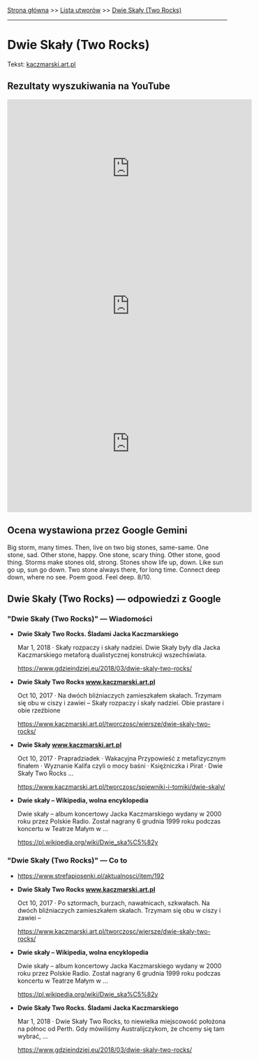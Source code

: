 [Strona główna](../index.md) >> [Lista utworów](../list.md) >> [Dwie Skały (Two Rocks)](132.md)

---

# Dwie Skały (Two Rocks)

Tekst: [kaczmarski.art.pl](https://www.kaczmarski.art.pl/tworczosc/wiersze/dwie-skaly-two-rocks/)

## Rezultaty wyszukiwania na YouTube

<iframe width="560" height="315" src="https://www.youtube.com/embed/Sp4roQp82sQ?si=IdontcarewhotheIRSsendsImnotpayingtaxes" title="YouTube video player" frameborder="0" allow="accelerometer; autoplay; clipboard-write; encrypted-media; gyroscope; picture-in-picture; web-share" referrerpolicy="strict-origin-when-cross-origin" allowfullscreen></iframe>

<iframe width="560" height="315" src="https://www.youtube.com/embed/qsBma7jJsOI?si=IdontcarewhotheIRSsendsImnotpayingtaxes" title="YouTube video player" frameborder="0" allow="accelerometer; autoplay; clipboard-write; encrypted-media; gyroscope; picture-in-picture; web-share" referrerpolicy="strict-origin-when-cross-origin" allowfullscreen></iframe>

<iframe width="560" height="315" src="https://www.youtube.com/embed/DbVdYZxcnCU?si=IdontcarewhotheIRSsendsImnotpayingtaxes" title="YouTube video player" frameborder="0" allow="accelerometer; autoplay; clipboard-write; encrypted-media; gyroscope; picture-in-picture; web-share" referrerpolicy="strict-origin-when-cross-origin" allowfullscreen></iframe>

## Ocena wystawiona przez Google Gemini

Big storm, many times. Then, live on two big stones, same-same. One stone, sad. Other stone, happy. One stone, scary thing. Other stone, good thing. Storms make stones old, strong. Stones show life up, down. Like sun go up, sun go down. Two stone always there, for long time. Connect deep down, where no see. Poem good. Feel deep. 8/10.


## Dwie Skały (Two Rocks) — odpowiedzi z Google

### "Dwie Skały (Two Rocks)" — Wiadomości

- **Dwie Skały Two Rocks. Śladami Jacka Kaczmarskiego**

    Mar 1, 2018  ·  Skały rozpaczy i skały nadziei. Dwie Skały były dla Jacka Kaczmarskiego metaforą dualistycznej konstrukcji wszechświata. 

   <https://www.gdzieindziej.eu/2018/03/dwie-skaly-two-rocks/>
- **Dwie Skały Two Rocks www.kaczmarski.art.pl**

    Oct 10, 2017  ·  Na dwóch bliźniaczych zamieszkałem skałach. Trzymam się obu w ciszy i zawiei – Skały rozpaczy i skały nadziei. Obie prastare i obie rzeźbione 

   <https://www.kaczmarski.art.pl/tworczosc/wiersze/dwie-skaly-two-rocks/>
- **Dwie Skały www.kaczmarski.art.pl**

    Oct 10, 2017  ·  Prapradziadek · Wakacyjna Przypowieść z metafizycznym finałem · Wyznanie Kalifa czyli o mocy baśni · Księżniczka i Pirat · Dwie Skały Two Rocks ... 

   <https://www.kaczmarski.art.pl/tworczosc/spiewniki-i-tomiki/dwie-skaly/>
- **Dwie skały – Wikipedia, wolna encyklopedia**

    Dwie skały – album koncertowy Jacka Kaczmarskiego wydany w 2000 roku przez Polskie Radio. Został nagrany 6 grudnia 1999 roku podczas koncertu w Teatrze Małym w ... 

   <https://pl.wikipedia.org/wiki/Dwie_ska%C5%82y>

### "Dwie Skały (Two Rocks)" — Co to

- <https://www.strefapiosenki.pl/aktualnosci/item/192>
- **Dwie Skały Two Rocks www.kaczmarski.art.pl**

    Oct 10, 2017  ·  Po sztormach, burzach, nawałnicach, szkwałach. Na dwóch bliźniaczych zamieszkałem skałach. Trzymam się obu w ciszy i zawiei – 

   <https://www.kaczmarski.art.pl/tworczosc/wiersze/dwie-skaly-two-rocks/>
- **Dwie skały – Wikipedia, wolna encyklopedia**

    Dwie skały – album koncertowy Jacka Kaczmarskiego wydany w 2000 roku przez Polskie Radio. Został nagrany 6 grudnia 1999 roku podczas koncertu w Teatrze Małym w ... 

   <https://pl.wikipedia.org/wiki/Dwie_ska%C5%82y>
- **Dwie Skały Two Rocks. Śladami Jacka Kaczmarskiego**

    Mar 1, 2018  ·  Dwie Skały Two Rocks, to niewielka miejscowość położona na północ od Perth. Gdy mówiliśmy Australijczykom, że chcemy się tam wybrać, ... 

   <https://www.gdzieindziej.eu/2018/03/dwie-skaly-two-rocks/>

